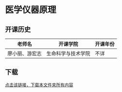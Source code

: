 # 医学仪器原理

## 开课历史

|老师名|开课学院|开课年份|
---|---|---
|廖小丽、游宏志|生命科学与技术学院|不详|

## 下载

[点击该链接，下载本文件夹所有内容](https://xovee.github.io/gitzip/?https://github.com/Xovee/uestc-course/tree/main/课程目录/医学仪器原理)